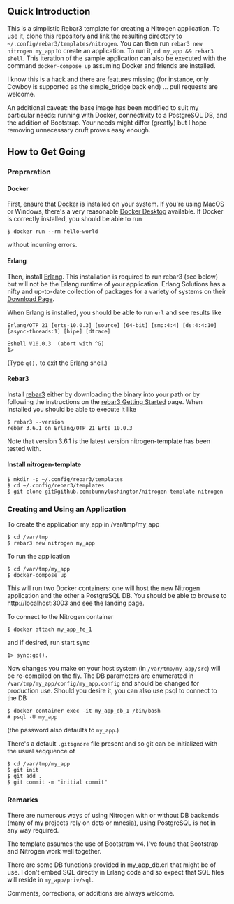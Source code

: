 ## Quick Introduction

This is a simplistic Rebar3 template for creating a Nitrogen
application.  To use it, clone this repository and link the resulting
directory to `~/.config/rebar3/templates/nitrogen`.  You can then run
`rebar3 new nitrogen my_app` to create an application.  To run it, `cd
my_app && rebar3 shell`.  This iteration of the sample application can
also be executed with the command `docker-compose up` assuming Docker
and friends are installed.

I know this is a hack and there are features missing (for instance,
only Cowboy is supported as the simple_bridge back end) ... pull
requests are welcome.

An additional caveat: the base image has been modified to suit my
particular needs: running with Docker, connectivity to a PostgreSQL
DB, and the addition of Bootstrap.  Your needs might differ (greatly)
but I hope removing unnecessary cruft proves easy enough.


## How to Get Going

### Prepraration

#### Docker
First, ensure that [Docker](https://docker.com) is installed on your
system.  If you're using MacOS or Windows, there's a very reasonable
[Docker Desktop](https://www.docker.com/products/docker-desktop)
available.  If Docker is correctly installed, you should be able to run 

``` 
$ docker run --rm hello-world
```

without incurring errors.

#### Erlang
Then, install [Erlang](http://erlang.org).  This installation is
required to run rebar3 (see below) but will not be the Erlang runtime
of your application.  Erlang Solutions has a nifty and up-to-date
collection of packages for a variety of systems on their [Download
Page](https://www.erlang-solutions.com/resources/download.html).

When Erlang is installed, you should be able to run `erl` and see results like 

```
Erlang/OTP 21 [erts-10.0.3] [source] [64-bit] [smp:4:4] [ds:4:4:10] [async-threads:1] [hipe] [dtrace]

Eshell V10.0.3  (abort with ^G)
1>
```

(Type `q().` to exit the Erlang shell.)

#### Rebar3

Install [rebar3](http://www.rebar3.org) either by downloading the
binary into your path or by following the instructions on the [rebar3
Getting Started](http://www.rebar3.org/docs/getting-started) page.
When installed you should be able to execute it like

```
$ rebar3 --version
rebar 3.6.1 on Erlang/OTP 21 Erts 10.0.3
```

Note that version 3.6.1 is the latest version nitrogen-template has
been tested with.


#### Install nitrogen-template

```
$ mkdir -p ~/.config/rebar3/templates
$ cd ~/.config/rebar3/templates
$ git clone git@github.com:bunnylushington/nitrogen-template nitrogen
```

### Creating and Using an Application

To create the application my_app in /var/tmp/my_app

```
$ cd /var/tmp
$ rebar3 new nitrogen my_app
```

To run the application

```
$ cd /var/tmp/my_app
$ docker-compose up
```

This will run two Docker containers: one will host the new Nitrogen
application and the other a PostgreSQL DB.  You should be able to
browse to http://localhost:3003 and see the landing page.

To connect to the Nitrogen container

```
$ docker attach my_app_fe_1
```

and if desired, run start sync

```
1> sync:go().
```

Now changes you make on your host system (in `/var/tmp/my_app/src`)
will be re-compiled on the fly.  The DB parameters are enumerated in
`/var/tmp/my_app/config/my_app.config` and should be changed for
production use.  Should you desire it, you can also use psql to
connect to the DB

```
$ docker container exec -it my_app_db_1 /bin/bash
# psql -U my_app
```

(the password also defaults to `my_app`.)

There's a default `.gitignore` file present and so git can be
initialized with the usual seqquence of

```
$ cd /var/tmp/my_app
$ git init
$ git add .
$ git commit -m "initial commit"
```

### Remarks

There are numerous ways of using Nitrogen with or without DB backends
(many of my projects rely on dets or mnesia), using PostgreSQL is not
in any way required.

The template assumes the use of Bootstram v4.  I've found that
Bootstrap and Nitrogen work well together.

There are some DB functions provided in my_app_db.erl that might be of
use.  I don't embed SQL directly in Erlang code and so expect that SQL
files will reside in `my_app/priv/sql`.

Comments, corrections, or additions are always welcome.
